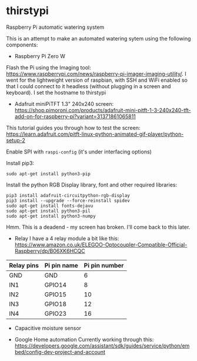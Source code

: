 # thirstypi
Raspberry Pi automatic watering system

This is an attempt to make an automated watering sytem using the following components:

- Raspberry Pi Zero W

Flash the Pi using the Imaging tool: https://www.raspberrypi.com/news/raspberry-pi-imager-imaging-utility/. I went for the lightweight version of raspbian, with SSH and WiFi enabled so that I could connect to it headless (without plugging in a screen and keyboard). I set the hostname to thirstypi

- Adafruit miniPiTFT 1.3" 240x240 screen: https://shop.pimoroni.com/products/adafruit-mini-pitft-1-3-240x240-tft-add-on-for-raspberry-pi?variant=31371861065811

This tutorial guides you through how to test the screen: https://learn.adafruit.com/pitft-linux-python-animated-gif-player/python-setup-2

Enable SPI with `raspi-config` (it's under interfacing options)

Install pip3: 
```
sudo apt-get install python3-pip
```

Install the python RGB Display library, font and other required libraries:
```
pip3 install adafruit-circuitpython-rgb-display
pip3 install --upgrade --force-reinstall spidev
sudo apt-get install fonts-dejavu
sudo apt-get install python3-pil
sudo apt-get install python3-numpy
```

Hmm. This is a deadend - my screen has broken. I'll come back to this later.

- Relay
I have a 4 relay module a bit like this: https://www.amazon.co.uk/ELEGOO-Optocoupler-Compatible-Official-Raspberry/dp/B06XK6HCQC

|Relay pins|Pi pin name|Pi pin number|
|----------|-----------|-------------|
|GND       |GND        |6            |
|IN1       |GPIO14     |8            |
|IN2       |GPIO15     |10           |
|IN3       |GPIO18     |12           |
|IN4       |GPIO23     |16           |

- Capacitive moisture sensor

- Google Home automation
Currently working through this: https://developers.google.com/assistant/sdk/guides/service/python/embed/config-dev-project-and-account
